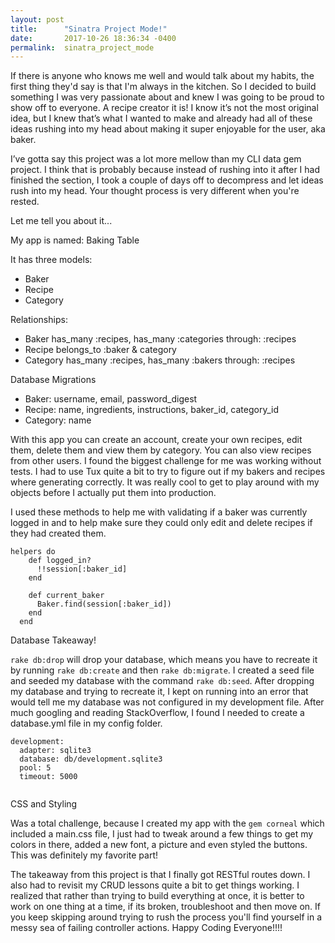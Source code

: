 ```yaml
---
layout: post
title:      "Sinatra Project Mode!"
date:       2017-10-26 18:36:34 -0400
permalink:  sinatra_project_mode
---
```



If there is anyone who knows me well and would talk about my habits, the first thing they'd say is that I'm always in the kitchen. So I decided to build something I was very passionate about and knew I was going to be proud to show off to everyone. A recipe creator it is! I know it’s not the most original idea, but I knew that’s what I wanted to make and already had all of these ideas rushing into my head about making it super enjoyable for the user, aka baker. 

I’ve gotta say this project was a lot more mellow than my CLI data gem project. I think that is probably because instead of rushing into it after I had finished the section, I took a couple of days off to decompress and let ideas rush into my head. Your thought process is very different when you're rested.   

Let me tell you about it...

My app is named: Baking Table

It has three models:
* Baker
* Recipe
* Category

Relationships:
* Baker has_many :recipes, has_many :categories through: :recipes
* Recipe belongs_to :baker & category
* Category has_many :recipes, has_many :bakers through: :recipes

Database Migrations
* Baker: username, email, password_digest
* Recipe: name, ingredients, instructions, baker_id, category_id
* Category: name

With this app you can create an account, create your own recipes, edit them, delete them and view them by category. You can also view recipes from other users. I found the biggest challenge for me was working without tests. I had to use Tux quite a bit to try to figure out if my bakers and recipes where generating correctly. It was really cool to get to play around with my objects before I actually put them into production. 

I used these methods to help me with validating if a baker was currently logged in and to help make sure they could only  edit and delete recipes if they had created them.

```
helpers do
    def logged_in?
      !!session[:baker_id]
    end

    def current_baker
      Baker.find(session[:baker_id])
    end
  end

```

Database Takeaway!

`rake db:drop` will drop your database, which means you have to recreate it by running `rake db:create`  and then `rake db:migrate`. I created a seed file and seeded my database with the command `rake db:seed`. 
After dropping my database and trying to recreate it, I kept on running into an error that would tell me my database was not configured in my development file. After much googling and reading StackOverflow, I found I needed to create a database.yml file in my config folder.

```
development:
  adapter: sqlite3
  database: db/development.sqlite3
  pool: 5
  timeout: 5000
	
```

CSS and Styling 
 
Was a total challenge, because I created my app with the `gem corneal` which included a main.css file, I just had to tweak around a few things to get my colors in there, added a new font, a picture and even styled the buttons. This was definitely my favorite part!


The takeaway from this project is that I finally got RESTful routes down. I also had to revisit my CRUD lessons quite a bit to get things working. I realized that rather than trying to build everything at once, it is better to work on one thing at a time, if its broken, troubleshoot and then move on. If you keep skipping around trying to rush the process you'll find yourself in a messy sea of failing controller actions. Happy Coding Everyone!!!! 



